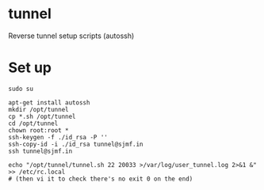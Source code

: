 # tunnel
Reverse tunnel setup scripts (autossh)

# Set up
```
sudo su

apt-get install autossh
mkdir /opt/tunnel
cp *.sh /opt/tunnel
cd /opt/tunnel
chown root:root *
ssh-keygen -f ./id_rsa -P ''
ssh-copy-id -i ./id_rsa tunnel@sjmf.in
ssh tunnel@sjmf.in

echo "/opt/tunnel/tunnel.sh 22 20033 >/var/log/user_tunnel.log 2>&1 &" >> /etc/rc.local
# (then vi it to check there's no exit 0 on the end)

```

